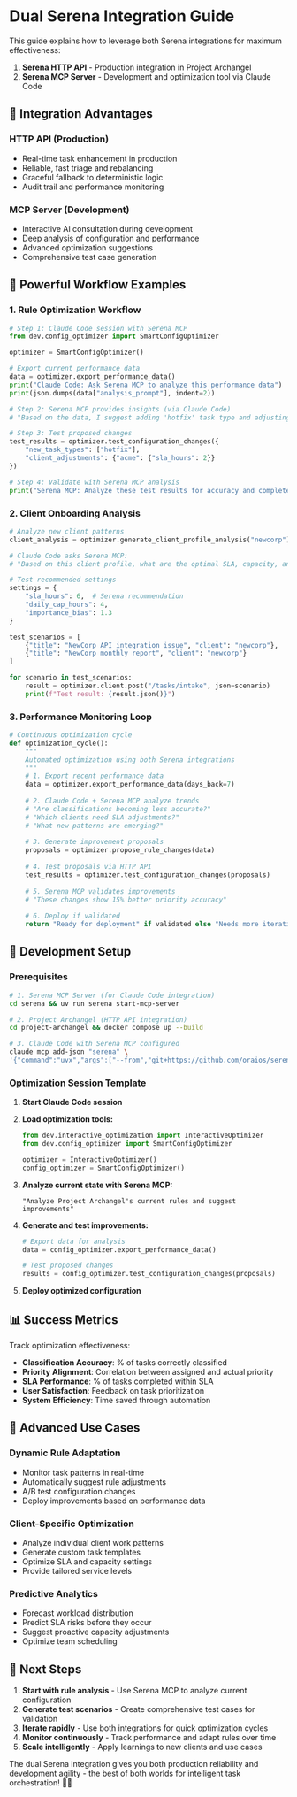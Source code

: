 # Dual Serena Integration Guide

This guide explains how to leverage both Serena integrations for maximum effectiveness:

1. **Serena HTTP API** - Production integration in Project Archangel
2. **Serena MCP Server** - Development and optimization tool via Claude Code

## 🎯 Integration Advantages

### **HTTP API (Production)**
- Real-time task enhancement in production
- Reliable, fast triage and rebalancing  
- Graceful fallback to deterministic logic
- Audit trail and performance monitoring

### **MCP Server (Development)**
- Interactive AI consultation during development
- Deep analysis of configuration and performance
- Advanced optimization suggestions
- Comprehensive test case generation

## 🚀 Powerful Workflow Examples

### 1. Rule Optimization Workflow

```python
# Step 1: Claude Code session with Serena MCP
from dev.config_optimizer import SmartConfigOptimizer

optimizer = SmartConfigOptimizer()

# Export current performance data
data = optimizer.export_performance_data()
print("Claude Code: Ask Serena MCP to analyze this performance data")
print(json.dumps(data["analysis_prompt"], indent=2))

# Step 2: Serena MCP provides insights (via Claude Code)
# "Based on the data, I suggest adding 'hotfix' task type and adjusting ACME's SLA"

# Step 3: Test proposed changes
test_results = optimizer.test_configuration_changes({
    "new_task_types": ["hotfix"],
    "client_adjustments": {"acme": {"sla_hours": 2}}
})

# Step 4: Validate with Serena MCP analysis
print("Serena MCP: Analyze these test results for accuracy and completeness")
```

### 2. Client Onboarding Analysis

```python
# Analyze new client patterns
client_analysis = optimizer.generate_client_profile_analysis("newcorp")

# Claude Code asks Serena MCP:
# "Based on this client profile, what are the optimal SLA, capacity, and bias settings?"

# Test recommended settings
settings = {
    "sla_hours": 6,  # Serena recommendation
    "daily_cap_hours": 4, 
    "importance_bias": 1.3
}

test_scenarios = [
    {"title": "NewCorp API integration issue", "client": "newcorp"},
    {"title": "NewCorp monthly report", "client": "newcorp"}
]

for scenario in test_scenarios:
    result = optimizer.client.post("/tasks/intake", json=scenario)
    print(f"Test result: {result.json()}")
```

### 3. Performance Monitoring Loop

```python
# Continuous optimization cycle
def optimization_cycle():
    """
    Automated optimization using both Serena integrations
    """
    # 1. Export recent performance data
    data = optimizer.export_performance_data(days_back=7)
    
    # 2. Claude Code + Serena MCP analyze trends
    # "Are classifications becoming less accurate?"
    # "Which clients need SLA adjustments?"
    # "What new patterns are emerging?"
    
    # 3. Generate improvement proposals
    proposals = optimizer.propose_rule_changes(data)
    
    # 4. Test proposals via HTTP API
    test_results = optimizer.test_configuration_changes(proposals)
    
    # 5. Serena MCP validates improvements
    # "These changes show 15% better priority accuracy"
    
    # 6. Deploy if validated
    return "Ready for deployment" if validated else "Needs more iteration"
```

## 🔧 Development Setup

### Prerequisites
```bash
# 1. Serena MCP Server (for Claude Code integration)
cd serena && uv run serena start-mcp-server

# 2. Project Archangel (HTTP API integration)  
cd project-archangel && docker compose up --build

# 3. Claude Code with Serena MCP configured
claude mcp add-json "serena" \
'{"command":"uvx","args":["--from","git+https://github.com/oraios/serena","serena-mcp-server"]}'
```

### Optimization Session Template

1. **Start Claude Code session**
2. **Load optimization tools:**
   ```python
   from dev.interactive_optimization import InteractiveOptimizer
   from dev.config_optimizer import SmartConfigOptimizer
   
   optimizer = InteractiveOptimizer()
   config_optimizer = SmartConfigOptimizer()
   ```

3. **Analyze current state with Serena MCP:**
   ```
   "Analyze Project Archangel's current rules and suggest improvements"
   ```

4. **Generate and test improvements:**
   ```python
   # Export data for analysis
   data = config_optimizer.export_performance_data()
   
   # Test proposed changes
   results = config_optimizer.test_configuration_changes(proposals)
   ```

5. **Deploy optimized configuration**

## 📊 Success Metrics

Track optimization effectiveness:

- **Classification Accuracy**: % of tasks correctly classified
- **Priority Alignment**: Correlation between assigned and actual priority  
- **SLA Performance**: % of tasks completed within SLA
- **User Satisfaction**: Feedback on task prioritization
- **System Efficiency**: Time saved through automation

## 🎯 Advanced Use Cases

### Dynamic Rule Adaptation
- Monitor task patterns in real-time
- Automatically suggest rule adjustments
- A/B test configuration changes
- Deploy improvements based on performance data

### Client-Specific Optimization  
- Analyze individual client work patterns
- Generate custom task templates
- Optimize SLA and capacity settings
- Provide tailored service levels

### Predictive Analytics
- Forecast workload distribution  
- Predict SLA risks before they occur
- Suggest proactive capacity adjustments
- Optimize team scheduling

## 🚀 Next Steps

1. **Start with rule analysis** - Use Serena MCP to analyze current configuration
2. **Generate test scenarios** - Create comprehensive test cases for validation
3. **Iterate rapidly** - Use both integrations for quick optimization cycles  
4. **Monitor continuously** - Track performance and adapt rules over time
5. **Scale intelligently** - Apply learnings to new clients and use cases

The dual Serena integration gives you both production reliability and development agility - the best of both worlds for intelligent task orchestration! 🧠✨